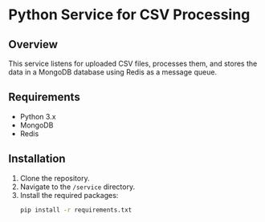 # Python Service for CSV Processing

## Overview
This service listens for uploaded CSV files, processes them, and stores the data in a MongoDB database using Redis as a message queue.

## Requirements
- Python 3.x
- MongoDB
- Redis

## Installation
1. Clone the repository.
2. Navigate to the `/service` directory.
3. Install the required packages:
   ```bash
   pip install -r requirements.txt
